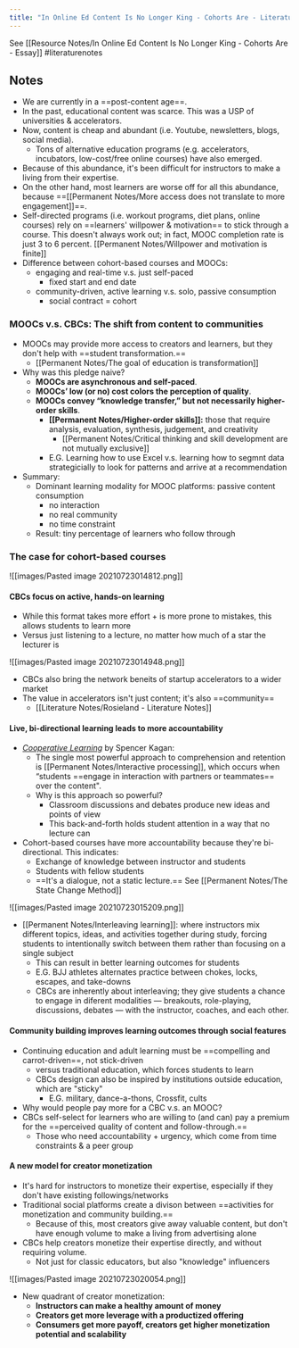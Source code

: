 ```yaml
---
title: "In Online Ed Content Is No Longer King - Cohorts Are - Literature Notes"
---
```

See [[Resource Notes/In Online Ed Content Is No Longer King - Cohorts Are - Essay]]
#literaturenotes 

## Notes

+ We are currently in a ==post-content age==. 
+ In the past, educational content was scarce. This was a USP of universities & accelerators. 
+ Now, content is cheap and abundant (i.e. Youtube, newsletters, blogs, social media).
	+ Tons of alternative education programs (e.g. accelerators, incubators, low-cost/free online courses) have also emerged.
+ Because of this abundance, it's been difficult for instructors to make a living from their expertise.
+ On the other hand, most learners are worse off for all this abundance, because ==[[Permanent Notes/More access does not translate to more engagement]]==.
+ Self-directed programs (i.e. workout programs, diet plans, online courses) rely on ==learners' willpower & motivation== to stick through a course. This doesn't always work out; in fact, MOOC completion rate is just 3 to 6 percent. [[Permanent Notes/Willpower and motivation is finite]]
+ Difference between cohort-based courses and MOOCs:
	+ engaging and real-time v.s. just self-paced
		+ fixed start and end date
	+ community-driven, active learning v.s. solo, passive consumption
		+ social contract = cohort

### MOOCs v.s. CBCs: The shift from content to communities
+ MOOCs may provide more access to creators and learners, but they don't help with ==student transformation.== 
	+ [[Permanent Notes/The goal of education is transformation]]
+ Why was this pledge naive?
	+ **MOOCs are asynchronous and self-paced**.
	+ **MOOCs’ low (or no) cost colors the perception of quality**.
	+ **MOOCs convey “knowledge transfer,” but not necessarily higher-order skills**.
		+ **[[Permanent Notes/Higher-order skills]]:** those that require analysis, evaluation, synthesis, judgement, and creativity
			+ [[Permanent Notes/Critical thinking and skill development are not mutually exclusive]]
		+ E.G. Learning how to use Excel v.s. learning how to segmnt data strategicially to look for patterns and arrive at a recommendation
+ Summary:
	+ Dominant learning modality for MOOC platforms: passive content consumption
		+ no interaction
		+ no real community
		+ no time constraint
	+ Result: tiny percentage of learners who follow through

### The case for cohort-based courses

![[images/Pasted image 20210723014812.png]]

#### CBCs focus on active, hands-on learning
+ While this format takes more effort + is more prone to mistakes, this allows students to learn more
+ Versus just listening to a lecture, no matter how much of a star the lecturer is

![[images/Pasted image 20210723014948.png]]

+ CBCs also bring the network beneits of startup accelerators to a wider market
+ The value in accelerators isn't just content; it's also ==community==
	+ [[Literature Notes/Rosieland - Literature Notes]]

#### Live, bi-directional learning leads to more accountability
+ [_Cooperative Learning_](https://www.amazon.ca/Kagan-Cooperative-Learning-Grades-450pp/dp/1879097109) by Spencer Kagan:
	+ The single most powerful approach to comprehension and retention is [[Permanent Notes/Interactive processing]], which occurs when “students ==engage in interaction with partners or teammates== over the content".
	+ Why is this approach so powerful?
		+ Classroom discussions and debates produce new ideas and points of view
		+ This back-and-forth holds student attention in a way that no lecture can
+ Cohort-based courses have more accountability because they're bi-directional. This indicates:
	+ Exchange of knowledge between instructor and students
	+ Students with fellow students
	+ ==It's a dialogue, not a static lecture.== See [[Permanent Notes/The State Change Method]]

![[images/Pasted image 20210723015209.png]]

+ [[Permanent Notes/Interleaving learning]]: where instructors mix different topics, ideas, and activities together during study, forcing students to intentionally switch between them rather than focusing on a single subject
	+ This can result in better learning outcomes for students
	+ E.G. BJJ athletes alternates practice between chokes, locks, escapes, and take-downs
	+ CBCs are inherently about interleaving; they give students a chance to engage in diferent modalities — breakouts, role-playing, discussions, debates — with the instructor, coaches, and each other.

#### Community building improves learning outcomes through social features
+ Continuing education and adult learning must be ==compelling and carrot-driven==, not stick-driven
	+ versus traditional education, which forces students to learn
	+ CBCs design can also be inspired by institutions outside education, which are "sticky"
		+ E.G. military, dance-a-thons, Crossfit, cults
+ Why would people pay more for a CBC v.s. an MOOC?
+ CBCs self-select for learners who are willing to (and can) pay a premium for the ==perceived quality of content and follow-through.==
	+ Those who need accountability + urgency, which come from time constraints & a peer group

#### A new model for creator monetization
+ It's hard for instructors to monetize their expertise, especially if they don't have existing followings/networks
+ Traditional social platforms create a divison between ==activities for monetization and community building.==
	+ Because of this, most creators give away valuable content, but don't have enough volume to make a living from advertising alone
+ CBCs help creators monetize their expertise directly, and without requiring volume.
	+ Not just for classic educators, but also "knowledge" influencers

![[images/Pasted image 20210723020054.png]]

+ New quadrant of creator monetization:
	+ **Instructors can make a healthy amount of money**
	+ **Creators get more leverage with a productized offering**
	+ **Consumers get more payoff, creators get higher monetization potential and scalability**